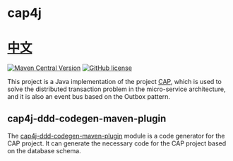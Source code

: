 # cap4j 　　　　　　　　　　　　　　　　　　　　[中文](https://github.com/netcorepal/cap4j/blob/main/README.zh-cn.md)

[![Maven Central Version](https://img.shields.io/maven-central/v/io.github.netcorepal/cap4j)](https://central.sonatype.com/artifact/io.github.netcorepal/cap4j)
[![GitHub license](https://img.shields.io/badge/license-MIT-blue.svg)](https://github.com/netcorepal/cap4j/blob/main/LICENSE)

This project is a Java implementation of the project [CAP](https://github.com/dotnetcore/CAP), which is used to solve the distributed transaction problem in the micro-service architecture, and it is also an event bus based on the Outbox pattern.

## cap4j-ddd-codegen-maven-plugin

The [cap4j-ddd-codegen-maven-plugin](https://github.com/netcorepal/cap4j-ddd-codegen-maven-plugin) module is a code generator for the CAP project. It can generate the necessary code for the CAP project based on the database schema.
